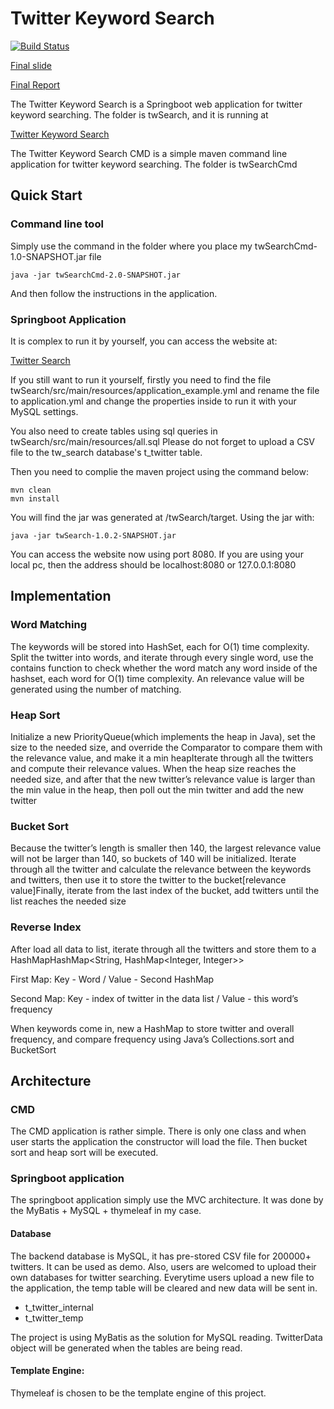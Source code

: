 # Twitter Keyword Search

[![Build Status](https://travis-ci.com/8128/TwitterKeywordSearch.svg?branch=master)](https://travis-ci.com/8128/TwitterKeywordSearch)

[Final slide](https://github.com/8128/TwitterKeywordSearch/blob/master/Final%20Slide.pdf)

[Final Report](https://github.com/8128/TwitterKeywordSearch/blob/master/Final_Report.pdf)

The Twitter Keyword Search is a Springboot web application for twitter keyword searching. The folder is twSearch, and it is running at

 [Twitter Keyword Search](http://www.tty8128.com)

The Twitter Keyword Search CMD is a simple maven command line application for twitter keyword searching. The folder is twSearchCmd

## Quick Start

### Command line tool

Simply use the command in the folder where you place my twSearchCmd-1.0-SNAPSHOT.jar file

```shell
java -jar twSearchCmd-2.0-SNAPSHOT.jar
```

And then follow the instructions in the application.

### Springboot Application

It is complex to run it by yourself, you can access the website at:

[Twitter Search](http://www.tty8128.com)

If you still want to run it yourself, firstly you need to find the file twSearch/src/main/resources/application_example.yml  and rename the file to application.yml and change the properties inside to run it with your MySQL settings. 

You also need to create tables using sql queries in twSearch/src/main/resources/all.sql  Please do not forget to upload a CSV file to the tw_search database's t_twitter table. 

Then you need to complie the maven project using the command below:

```shell
mvn clean
mvn install
```

You will find the jar was generated at /twSearch/target. Using the jar with:

```shell
java -jar twSearch-1.0.2-SNAPSHOT.jar
```

You can access the website now using port 8080. If you are using your local pc, then the address should be localhost:8080 or 127.0.0.1:8080

## Implementation

### Word Matching

The keywords will be stored into HashSet, each for O(1) time complexity. Split the twitter into words, and iterate through every single word, use the contains function to check whether the word match any word inside of the hashset, each word for O(1) time complexity. An relevance value will be generated using the number of matching.

### Heap Sort

Initialize a new PriorityQueue(which implements the heap in Java), set the size to the needed size, and override the Comparator to compare them with the relevance value, and make it a min heapIterate through all the twitters and compute their relevance values. When the heap size reaches the needed size, and after that the new twitter’s relevance value is larger than the min value in the heap, then poll out the min twitter and add the new twitter

### Bucket Sort

Because the twitter’s length is smaller then 140, the largest relevance value will not be larger than 140, so buckets of 140 will be initialized. Iterate through all the twitter and calculate the relevance between the keywords and twitters, then use it to store the twitter to the bucket[relevance value]Finally, iterate from the last index of the bucket, add twitters until the list reaches the needed size

### Reverse Index

After load all data to list, iterate through all the twitters and store them to a HashMapHashMap<String, HashMap<Integer, Integer>> 

First Map: Key - Word / Value - Second HashMap

Second Map: Key - index of twitter in the data list / Value - this word’s frequency

When keywords come in, new a HashMap to store twitter and overall frequency, and compare frequency using Java’s Collections.sort and BucketSort

## Architecture

### CMD

The CMD application is rather simple. There is only one class and when user starts the application the constructor will load the file. Then bucket sort and heap sort will be executed. 

### Springboot application

The springboot application simply use the MVC architecture. It was done by the MyBatis + MySQL + thymeleaf in my case.

#### Database

The backend database is MySQL, it has pre-stored CSV file for 200000+ twitters. It can be used as demo. Also, users are welcomed to upload their own databases for twitter searching. Everytime users upload a new file to the application, the temp table will be cleared and new data will be sent in.

- t_twitter_internal
- t_twitter_temp

The project is using MyBatis as the solution for MySQL reading. TwitterData object will be generated when the tables are being read.

#### Template Engine:

Thymeleaf is chosen to be the template engine of this project.

